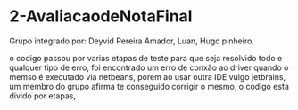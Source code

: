 # 2-AvaliacaodeNotaFinal
Grupo integrado por: Deyvid Pereira Amador, Luan, Hugo pinheiro.

o codigo passou  por varias etapas de teste para que seja resolvido todo e qualquer tipo de erro, foi encontrado um erro de conxão ao driver quando
o memso é executado via netbeans, porem ao usar outra IDE vulgo jetbrains, um membro do grupo afirma te conseguido corrigir o mesmo,
 o codigo esta divido por etapas,
